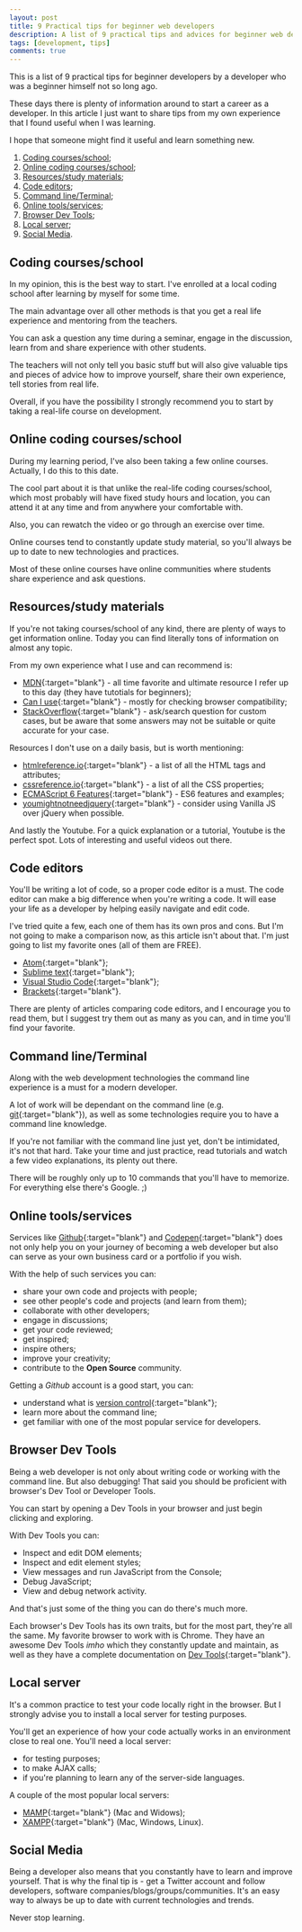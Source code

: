 ```yaml
---
layout: post
title: 9 Practical tips for beginner web developers
description: A list of 9 practical tips and advices for beginner web developers
tags: [development, tips]
comments: true
---
```


This is a list of 9 practical tips for beginner developers by a developer who was a beginner himself not so long ago.

These days there is plenty of information around to start a career as a developer. In this article I just want to share tips from my own experience that I found useful when I was learning.

I hope that someone might find it useful and learn something new.

1. [Coding courses/school](#coding-coursesschool);
2. [Online coding courses/school](#online-coding-coursesschool);
3. [Resources/study materials](#resourcesstudy-materials);
4. [Code editors](#code-editors);
5. [Command line/Terminal](#command-lineterminal);
6. [Online tools/services](#online-toolsservices);
7. [Browser Dev Tools](browser-dev-tools);
8. [Local server](#local-server);
9. [Social Media](#social-media).


## Coding courses/school
In my opinion, this is the best way to start. I've enrolled at a local coding school after learning by myself for some time.

The main advantage over all other methods is that you get a real life experience and mentoring from the teachers.

You can ask a question any time during a seminar, engage in the discussion, learn from and share experience with other students.

The teachers will not only tell you basic stuff but will also give valuable tips and pieces of advice how to improve yourself, share their own experience, tell stories from real life.

Overall, if you have the possibility I strongly recommend you to start by taking a real-life course on development.

## Online coding courses/school
During my learning period, I've also been taking a few online courses. Actually, I do this to this date.

The cool part about it is that unlike the real-life coding courses/school, which most probably will have fixed study hours and location, you can attend it at any time and from anywhere your comfortable with.

Also, you can rewatch the video or go through an exercise over time.

Online courses tend to constantly update study material, so you'll always be up to date to new technologies and practices.

Most of these online courses have online communities where students share experience and ask questions.

## Resources/study materials
If you're not taking courses/school of any kind, there are plenty of ways to get information online. Today you can find literally tons of information on almost any topic.

From my own experience what I use and can recommend is:
* [MDN](https://developer.mozilla.org/){:target="blank"} - all time favorite and ultimate resource I refer up to this day (they have tutotials for beginners);
* [Can I use](https://caniuse.com/){:target="blank"} - mostly for checking browser compatibility;
* [StackOverflow](https://stackoverflow.com/){:target="blank"} - ask/search question for custom cases, but be aware that some answers may not be suitable or quite accurate for your case.

Resources I don't use on a daily basis, but is worth mentioning:
* [htmlreference.io](https://htmlreference.io/){:target="blank"} - a list of all the HTML tags and attributes;
* [cssreference.io](https://cssreference.io/){:target="blank"}  - a list of all the CSS properties;
* [ECMAScript 6 Features](http://es6-features.org){:target="blank"} - ES6 features and examples;
* [youmightnotneedjquery](http://youmightnotneedjquery.com/){:target="blank"} - consider using Vanilla JS over jQuery when possible.

And lastly the Youtube. For a quick explanation or a tutorial, Youtube is the perfect spot. Lots of interesting and useful videos out there.

## Code editors
You'll be writing a lot of code, so a proper code editor is a must. The code editor can make a big difference when you're writing a code. It will ease your life as a developer by helping easily navigate and edit code.

I've tried quite a few, each one of them has its own pros and cons. But I'm not going to make a comparison now, as this article isn't about that. I'm just going to list my favorite ones (all of them are FREE).

* [Atom](https://atom.io/){:target="blank"};
* [Sublime text](https://www.sublimetext.com/){:target="blank"};
* [Visual Studio Code](https://code.visualstudio.com/){:target="blank"};
* [Brackets](http://brackets.io/){:target="blank"}.

There are plenty of articles comparing code editors, and I encourage you to read them, but I suggest try them out as many as you can, and in time you'll find your favorite.

## Command line/Terminal
Along with the web development technologies the command line experience is a must for a modern developer.

A lot of work will be dependant on the command line (e.g. [git](https://git-scm.com/){:target="blank"}), as well as some technologies require you to have a command line knowledge.

If you're not familiar with the command line just yet, don't be intimidated, it's not that hard. Take your time and just practice, read tutorials and watch a few video explanations, its plenty out there.

There will be roughly only up to 10 commands that you'll have to memorize. For everything else there's Google. ;)

## Online tools/services
Services like [Github](https://github.com){:target="blank"} and [Codepen](https://codepen.io){:target="blank"} does not only help you on your journey of becoming a web developer but also can serve as your own business card or a portfolio if you wish.

With the help of such services you can:
* share your own code and projects with people;
* see other people's code and projects (and learn from them);
* collaborate with other developers;
* engage in discussions;
* get your code reviewed;
* get inspired;
* inspire others;
* improve your creativity;
* contribute to the **Open Source** community.

Getting a *Github* account is a good start, you can:
* understand what is [version control](https://en.wikipedia.org/wiki/Version_control){:target="blank"};
* learn more about the command line;
* get familiar with one of the most popular service for developers.

## Browser Dev Tools
Being a web developer is not only about writing code or working with the command line. But also debugging! That said you should be proficient with browser's Dev Tool or Developer Tools.

You can start by opening a Dev Tools in your browser and just begin clicking and exploring.

With Dev Tools you can:
* Inspect and edit DOM elements;
* Inspect and edit element styles;
* View messages and run JavaScript from the Console;
* Debug JavaScript;
* View and debug network activity.

And that's just some of the thing you can do there's much more.

Each browser's Dev Tools has its own traits, but for the most part, they're all the same.
My favorite browser to work with is Chrome. They have an awesome Dev Tools *imho* which they constantly update and maintain, as well as they have a complete documentation on [Dev Tools](https://developers.google.com/web/tools/chrome-devtools/){:target="blank"}.

## Local server
It's a common practice to test your code locally right in the browser. But I strongly advise you to install a local server for testing purposes.

You'll get an experience of how your code actually works in an environment close to real one.
You'll need a local server:
* for testing purposes;
* to make AJAX calls;
* if you're planning to learn any of the server-side languages.

A couple of the most popular local servers:
* [MAMP](https://www.mamp.info/en/){:target="blank"} (Mac and Widows);
* [XAMPP](https://www.apachefriends.org/){:target="blank"} (Mac, Windows, Linux).

## Social Media
Being a developer also means that you constantly have to learn and improve yourself. That is why the final tip is - get a Twitter account and follow developers, software companies/blogs/groups/communities. It's an easy way to always be up to date with current technologies and trends.

Never stop learning.



